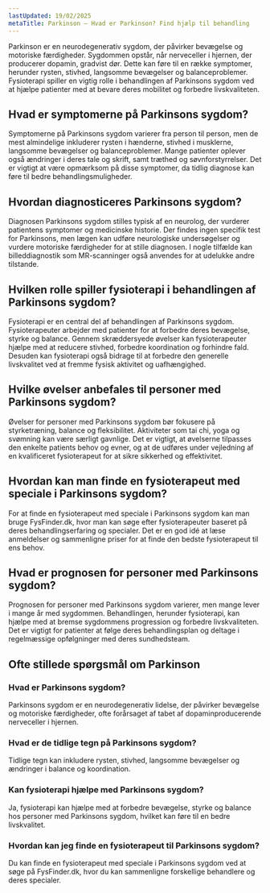 ```yaml
---
lastUpdated: 19/02/2025
metaTitle: Parkinson – Hvad er Parkinson? Find hjælp til behandling
---
```


Parkinson er en neurodegenerativ sygdom, der påvirker bevægelse og motoriske færdigheder. Sygdommen opstår, når nerveceller i hjernen, der producerer dopamin, gradvist dør. Dette kan føre til en række symptomer, herunder rysten, stivhed, langsomme bevægelser og balanceproblemer. Fysioterapi spiller en vigtig rolle i behandlingen af Parkinsons sygdom ved at hjælpe patienter med at bevare deres mobilitet og forbedre livskvaliteten.

## Hvad er symptomerne på Parkinsons sygdom?

Symptomerne på Parkinsons sygdom varierer fra person til person, men de mest almindelige inkluderer rysten i hænderne, stivhed i musklerne, langsomme bevægelser og balanceproblemer. Mange patienter oplever også ændringer i deres tale og skrift, samt træthed og søvnforstyrrelser. Det er vigtigt at være opmærksom på disse symptomer, da tidlig diagnose kan føre til bedre behandlingsmuligheder.

## Hvordan diagnosticeres Parkinsons sygdom?

Diagnosen Parkinsons sygdom stilles typisk af en neurolog, der vurderer patientens symptomer og medicinske historie. Der findes ingen specifik test for Parkinsons, men lægen kan udføre neurologiske undersøgelser og vurdere motoriske færdigheder for at stille diagnosen. I nogle tilfælde kan billeddiagnostik som MR-scanninger også anvendes for at udelukke andre tilstande.

## Hvilken rolle spiller fysioterapi i behandlingen af Parkinsons sygdom?

Fysioterapi er en central del af behandlingen af Parkinsons sygdom. Fysioterapeuter arbejder med patienter for at forbedre deres bevægelse, styrke og balance. Gennem skræddersyede øvelser kan fysioterapeuter hjælpe med at reducere stivhed, forbedre koordination og forhindre fald. Desuden kan fysioterapi også bidrage til at forbedre den generelle livskvalitet ved at fremme fysisk aktivitet og uafhængighed.

## Hvilke øvelser anbefales til personer med Parkinsons sygdom?

Øvelser for personer med Parkinsons sygdom bør fokusere på styrketræning, balance og fleksibilitet. Aktiviteter som tai chi, yoga og svømning kan være særligt gavnlige. Det er vigtigt, at øvelserne tilpasses den enkelte patients behov og evner, og at de udføres under vejledning af en kvalificeret fysioterapeut for at sikre sikkerhed og effektivitet.

## Hvordan kan man finde en fysioterapeut med speciale i Parkinsons sygdom?

For at finde en fysioterapeut med speciale i Parkinsons sygdom kan man bruge FysFinder.dk, hvor man kan søge efter fysioterapeuter baseret på deres behandlingserfaring og specialer. Det er en god idé at læse anmeldelser og sammenligne priser for at finde den bedste fysioterapeut til ens behov.

## Hvad er prognosen for personer med Parkinsons sygdom?

Prognosen for personer med Parkinsons sygdom varierer, men mange lever i mange år med sygdommen. Behandlingen, herunder fysioterapi, kan hjælpe med at bremse sygdommens progression og forbedre livskvaliteten. Det er vigtigt for patienter at følge deres behandlingsplan og deltage i regelmæssige opfølgninger med deres sundhedsteam.

## Ofte stillede spørgsmål om Parkinson

### Hvad er Parkinsons sygdom?

Parkinsons sygdom er en neurodegenerativ lidelse, der påvirker bevægelse og motoriske færdigheder, ofte forårsaget af tabet af dopaminproducerende nerveceller i hjernen.

### Hvad er de tidlige tegn på Parkinsons sygdom?

Tidlige tegn kan inkludere rysten, stivhed, langsomme bevægelser og ændringer i balance og koordination.

### Kan fysioterapi hjælpe med Parkinsons sygdom?

Ja, fysioterapi kan hjælpe med at forbedre bevægelse, styrke og balance hos personer med Parkinsons sygdom, hvilket kan føre til en bedre livskvalitet.

### Hvordan kan jeg finde en fysioterapeut til Parkinsons sygdom?

Du kan finde en fysioterapeut med speciale i Parkinsons sygdom ved at søge på FysFinder.dk, hvor du kan sammenligne forskellige behandlere og deres specialer.
